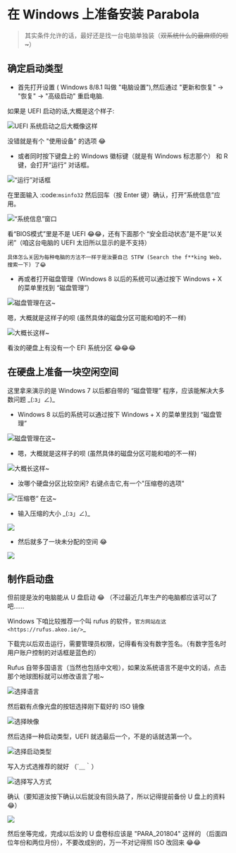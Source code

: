 # 在 Windows 上准备安装 Parabola

> 其实条件允许的话，最好还是找一台电脑单独装（<s>双系统什么的最麻烦的啦~</s>）

确定启动类型
----------------------------------------

* 首先打开设置 ( Windows 8/8.1 叫做 "电脑设置"),然后通过 "更新和恢复" -> "恢复" -> "高级启动" 重启电脑.

如果是 UEFI 启动的话,大概是这个样子:

![UEFI 系统启动之后大概像这样](/assets/getting_ready_for_install_parabola/0.png)

没错就是有个 "使用设备" 的选项 😂

* 或者同时按下键盘上的 Windows 徽标键（就是有 Windows 标志那个） 和 R 键，会打开“运行” 对话框。

![“运行”对话框](/assets/getting_ready_for_install_parabola/1.png)


在里面输入 :code:`msinfo32` 然后回车（按 Enter 键）确认，打开”系统信息”应用。

![“系统信息”窗口](/assets/getting_ready_for_install_parabola/2.png)

看“BIOS模式”里是不是 UEFI 😂😂，还有下面那个 “安全启动状态”是不是“以关闭”（咱这台电脑的 UEFI 太旧所以显示的是不支持）


    具体怎么关因为每种电脑的方法不一样于是汝要自己 STFW (Search the f**king Web，搜索一下) 了😂

* 再或者打开磁盘管理（Windows 8 以后的系统可以通过按下 Windows + X 的菜单里找到 “磁盘管理”）

![磁盘管理在这~](/assets/getting_ready_for_install_parabola/01.png)

嗯，大概就是这样子的呗 (虽然具体的磁盘分区可能和咱的不一样)

![大概长这样~](/assets/getting_ready_for_install_parabola/02.png)

看汝的硬盘上有没有一个 EFI 系统分区 😂😂😂

在硬盘上准备一块空闲空间
---------------------------------------

这里拿来演示的是 Windows 7 以后都自带的 “磁盘管理” 程序，应该能解决大多数问题 \_(:з」∠)\_

* Windows 8 以后的系统可以通过按下 Windows + X 的菜单里找到 “磁盘管理”

![磁盘管理在这~](/assets/getting_ready_for_install_parabola/01.png)
* 嗯，大概就是这样子的呗 (虽然具体的磁盘分区可能和咱的不一样)

![大概长这样~](/assets/getting_ready_for_install_parabola/02.png)


* 汝哪个硬盘分区比较空闲? 右键点击它,有一个"压缩卷的选项"

![”压缩卷“ 在这~](/assets/getting_ready_for_install_parabola/03.png)

* 输入压缩的大小 \_(:з」∠)\_

![](/assets/getting_ready_for_install_parabola/04.png)

* 然后就多了一块未分配的空间 😂

![](/assets/getting_ready_for_install_parabola/05.png)

制作启动盘
-------------------------

但前提是汝的电脑能从 U 盘启动 😂 （不过最近几年生产的电脑都应该可以了吧……

Windows 下咱比较推荐一个叫 rufus 的软件，`官方网站在这 <https://rufus.akeo.ie/>`_

下载完以后双击运行，需要管理员权限，记得看有没有数字签名。（有数字签名时用户账户控制的对话框是蓝色的）

Rufus 自带多国语言（当然也包括中文啦），如果汝系统语言不是中文的话，点击那个地球图标就可以修改语言了啦~

![选择语言](/assets/getting_ready_for_install_parabola/3.png)


然后戳有点像光盘的按钮选择刚下载好的 ISO 镜像

![选择映像](/assets/getting_ready_for_install_parabola/4.png)

然后选择一种启动类型，UEFI 就选最后一个，不是的话就选第一个。

![选择启动类型](/assets/getting_ready_for_install_parabola/5.png)

写入方式选推荐的就好 （´＿｀）

![选择写入方式](/assets/getting_ready_for_install_parabola/6.png)

确认（要知道汝按下确认以后就没有回头路了，所以记得提前备份 U 盘上的资料 😂）

![](/assets/getting_ready_for_install_parabola/7.png)

然后坐等完成，完成以后汝的 U 盘卷标应该是 "PARA_201804" 这样的 （后面四位年份和两位月份），不要改成别的，万一不对记得照 ISO 改回来 😂😂
